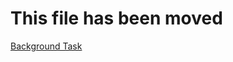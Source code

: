 ﻿# This file has been moved

[Background Task](https://github.com/microsoft/WindowsTemplateStudio/blob/release/docs/UWP/features/background-task.md)
